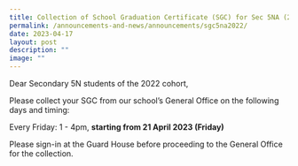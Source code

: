```yaml
---
title: Collection of School Graduation Certificate (SGC) for Sec 5NA (2022 cohort)
permalink: /announcements-and-news/announcements/sgc5na2022/
date: 2023-04-17
layout: post
description: ""
image: ""
---
```

Dear Secondary 5N students of the 2022 cohort, 


Please collect your SGC from our school’s General Office on the following days and timing:

Every Friday: 1 - 4pm, **starting from 21 April 2023 (Friday)**
                
Please sign-in at the Guard House before proceeding to the General Office for the collection.
